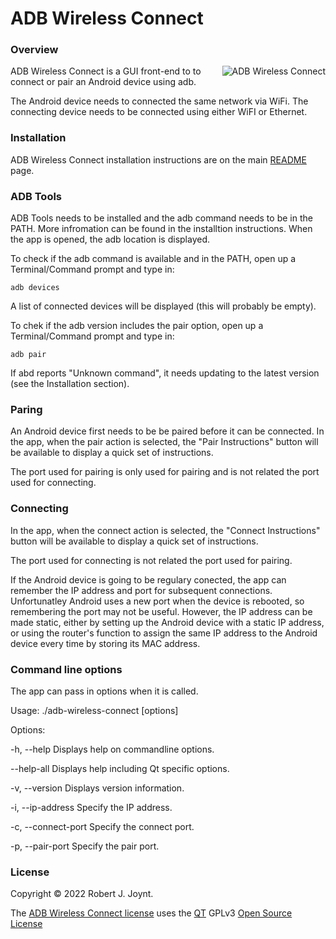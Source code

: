 # ADB Wireless Connect

### Overview

<img align="right" src="/mnt/Data/Projects/ADB Wireless Connect/images/ADB Wireless Connect.png" alt="ADB Wireless Connect" style="zoom:100%;" />ADB Wireless Connect is a GUI front-end to to connect or pair an Android device using adb.

 The Android device needs to connected the same network via WiFi. The connecting device needs to be connected using either WiFI or Ethernet.

### Installation

ADB Wireless Connect installation instructions are on the main <a href="https://github.com/Jalopy-Tech/ADB-Wireless-Connect/blob/main/README.md">README</a> page.

### ADB Tools

ADB Tools needs to be installed and the adb command needs to be in the PATH. More infromation can be found in the installtion instructions. When the app is opened, the adb location is displayed.

To check if the adb command is available and in the PATH, open up a Terminal/Command prompt and type in:

  ```
  adb devices
  ```

 A list of connected devices will be displayed (this will probably be empty).

To chek if the adb version includes the pair option, open up a Terminal/Command prompt and type in:

  ```
adb pair
  ```

 If abd reports "Unknown command", it needs updating to the latest version (see the Installation section).

### Paring

An Android device first needs to be be paired before it can be connected. In the app, when the pair action is selected, the "Pair Instructions" button will be available to display a quick set of instructions.

The port used for pairing is only used for pairing and is not related the port used for connecting.

### Connecting

In the app, when the connect action is selected, the "Connect Instructions" button will be available to display a quick set of instructions.

The port used for connecting is not related the port used for pairing.

If the Android device is going to be regulary conected, the app can remember the IP address and port for subsequent connections.  Unfortunatley Android uses a new port when the device is rebooted, so remembering the port may not be useful. However, the IP address can be made static, either by setting up the Android device with a static IP address, or using the router's function to assign the same IP address to the Android device every time by storing its MAC address.

### Command line options

The app can pass in options when it is called.

Usage: ./adb-wireless-connect [options]

Options:

  -h, --help                        Displays help on commandline options.

  --help-all                        Displays help including Qt specific options.

  -v, --version                     Displays version information.

  -i, --ip-address <ipAddress>      Specify the IP address.

  -c, --connect-port <connectPort>  Specify the connect port.

  -p, --pair-port <pairPort>        Specify the pair port.

### License

Copyright &copy; 2022 Robert J. Joynt.

The <a href="https://github.com/Jalopy-Tech/ADB-Wireless-Connect /blob/main/LICENSE.md">ADB Wireless Connect  license</a> uses the <a href="https://www.qt.io/">QT</a> GPLv3 <a href="https://doc.qt.io/qt-5/gpl.html">Open Source License</a>